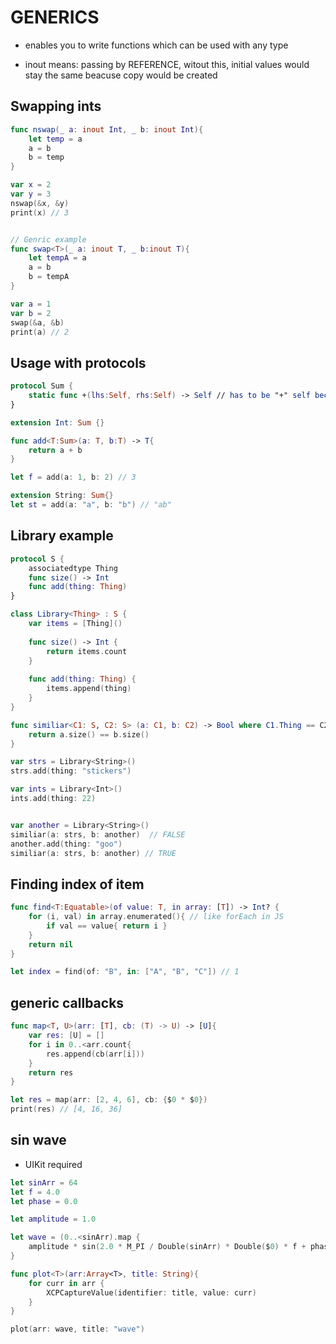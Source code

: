 # GENERICS
* enables you to write functions which can be used with any type


*  inout means: passing by REFERENCE, witout this, initial values would stay the same beacuse copy would be created
## Swapping ints
```swift
func nswap(_ a: inout Int, _ b: inout Int){
    let temp = a
    a = b
    b = temp
}

var x = 2
var y = 3
nswap(&x, &y)
print(x) // 3


// Genric example
func swap<T>(_ a: inout T, _ b:inout T){
    let tempA = a
    a = b
    b = tempA
}

var a = 1
var b = 2
swap(&a, &b)
print(a) // 2
```


## Usage with protocols
```swift
protocol Sum {
    static func +(lhs:Self, rhs:Self) -> Self // has to be "+" self becomes "str" ??
}

extension Int: Sum {}

func add<T:Sum>(a: T, b:T) -> T{
    return a + b
}

let f = add(a: 1, b: 2) // 3

extension String: Sum{}
let st = add(a: "a", b: "b") // "ab"
```

## Library example
```swift
protocol S {
    associatedtype Thing
    func size() -> Int
    func add(thing: Thing)
}

class Library<Thing> : S {
    var items = [Thing]()
    
    func size() -> Int {
        return items.count
    }
    
    func add(thing: Thing) {
        items.append(thing)
    }
}

func similiar<C1: S, C2: S> (a: C1, b: C2) -> Bool where C1.Thing == C2.Thing {
    return a.size() == b.size()
}

var strs = Library<String>()
strs.add(thing: "stickers")

var ints = Library<Int>()
ints.add(thing: 22)


var another = Library<String>()
similiar(a: strs, b: another)  // FALSE
another.add(thing: "goo")
similiar(a: strs, b: another) // TRUE
```

## Finding index of item
```swift
func find<T:Equatable>(of value: T, in array: [T]) -> Int? {
    for (i, val) in array.enumerated(){ // like forEach in JS
        if val == value{ return i }
    }
    return nil
}

let index = find(of: "B", in: ["A", "B", "C"]) // 1


```


## generic callbacks
```swift
func map<T, U>(arr: [T], cb: (T) -> U) -> [U]{
    var res: [U] = []
    for i in 0..<arr.count{
        res.append(cb(arr[i]))
    }
    return res
}

let res = map(arr: [2, 4, 6], cb: {$0 * $0})
print(res) // [4, 16, 36]
```


## sin wave
* UIKit required
```swift
let sinArr = 64
let f = 4.0
let phase = 0.0

let amplitude = 1.0

let wave = (0..<sinArr).map {
    amplitude * sin(2.0 * M_PI / Double(sinArr) * Double($0) * f + phase)   
}

func plot<T>(arr:Array<T>, title: String){
    for curr in arr {
        XCPCaptureValue(identifier: title, value: curr)
    }   
}

plot(arr: wave, title: "wave")
```
